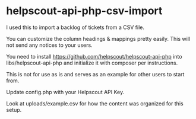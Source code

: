 # helpscout-api-php-csv-import
I used this to import a backlog of tickets from a CSV file.

You can customize the column headings & mappings pretty easily. This will not send any notices to your users.

You need to install https://github.com/helpscout/helpscout-api-php into libs/helpscout-api-php and initialize it with composer per instructions.

This is not for use as is and serves as an example for other users to start from.

Update config.php with your Helpscout API Key.

Look at uploads/example.csv for how the content was organized for this setup.


